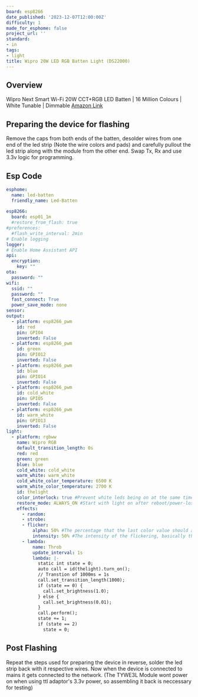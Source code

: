 ```yaml
---
board: esp8266
date_published: '2023-12-07T12:00:00Z'
difficulty: 1
made_for_esphome: false
project_url: ''
standard:
- in
tags:
- light
title: Wipro 20W LED RGB Batten Light (DS22000)
---
```


## Overview

Wipro Next Smart Wi-Fi 20W CCT+RGB LED Batten | 16 Million Colours | White Tunable | Dimmable
[Amazon Link](https://amzn.eu/d/aR7MunR)

## Preparing the device for flashing

Remove the caps from both ends of the batten, desolder wires from one end of the led strip (Note the wire colors and pads) and carefully pullout the led strip along with the module from the other end. Swap Tx, Rx and use 3.3v logic for programming.

## Esp Code

```yaml
esphome:
  name: led-batten
  friendly_name: Led-Batten
  
esp8266:
  board: esp01_1m
  #restore_from_flash: true
#preferences:
  #flash_write_interval: 2min
# Enable logging
logger:
# Enable Home Assistant API
api:
  encryption:
    key: ""
ota:
  password: ""
wifi:
  ssid: ""
  password: ""
  fast_connect: True
  power_save_mode: none
sensor:
output:
  - platform: esp8266_pwm
    id: red
    pin: GPIO4
    inverted: False
  - platform: esp8266_pwm
    id: green
    pin: GPIO12
    inverted: False
  - platform: esp8266_pwm
    id: blue
    pin: GPIO14
    inverted: False
  - platform: esp8266_pwm
    id: cold_white
    pin: GPIO5
    inverted: False
  - platform: esp8266_pwm
    id: warm_white
    pin: GPIO13
    inverted: False
light:
  - platform: rgbww
    name: Wipro RGB
    default_transition_length: 0s
    red: red
    green: green
    blue: blue
    cold_white: cold_white
    warm_white: warm_white
    cold_white_color_temperature: 6500 K
    warm_white_color_temperature: 2700 K
    id: thelight
    color_interlock: true #Prevent white leds being on at the same time as RGB leds
    restore_mode: ALWAYS_ON #Start with light on after reboot/power-loss event, so that it works from a dumb lightswitch
    effects:
      - random:
      - strobe:
      - flicker:
          alpha: 50% #The percentage that the last color value should affect the light. More or less the “forget-factor” of an exponential moving average. Defaults to 95%.
          intensity: 50% #The intensity of the flickering, basically the maximum amplitude of the random offsets. Defaults to 1.5%.
      - lambda:
          name: Throb
          update_interval: 1s
          lambda: |-
            static int state = 0;
            auto call = id(thelight).turn_on();
            // Transtion of 1000ms = 1s
            call.set_transition_length(1000);
            if (state == 0) {
              call.set_brightness(1.0);
            } else {
              call.set_brightness(0.01);
            }
            call.perform();
            state += 1;
            if (state == 2)
              state = 0;
```

## Post Flashing

Repeat the steps used for preparing the device in reverse, solder the led strip back with it respective wires. Now when the device is connected to mains it gets connected to the network. (The TYWE3L Module wont power on when using ttl adaptor's 3.3v power, so assembling it back is neccessary for testing)
